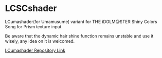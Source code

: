 # LCSCshader
LCumashader(for Umamusume) variant for THE iDOLM@STER Shiny Colors Song for Prism texture input

Be aware that the dynamic hair shine function remains unstable and use it wisely, any idea on it is welcomed.

[LCumashader Repository Link](https://github.com/Jebe89/LCumashader)
